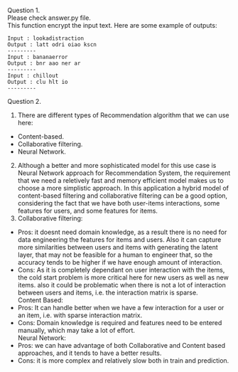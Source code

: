 Question 1.  
Please check answer.py file.  
This function encrypt the input text. Here are some example of outputs:

```
Input : lookadistraction
Output : latt odri oiao kscn
---------
Input : bananaerror
Output : bnr aao ner ar
---------
Input : chillout
Output : clu hlt io
---------
```

Question 2.  
1. There are different types of Recommendation algorithm that we can use here:  
- Content-based.  
- Collaborative filtering.  
- Neural Network.    
2. Although a better and more sophisticated model for this use case is Neural Network approach for Recommendation System, the requirement that we need a reletively fast and memory efficient model makes us to choose a more simplistic approach. In this application a hybrid model of content-based filtering and collaborative filtering can be a good option, considering the fact that we have both user-items interactions, some features for users, and some features for items.  
3. Collaborative filtering:   
  - Pros:   it doesnt need domain knowledge, as a result there is no need for data engineering the features for items and users. Also it can capture more similarities between users and items with generating the latent layer, that may not be feasible for a human to engineer that, so the accuracy tends to be higher if we have enough amount of interaction.   
  - Cons:   As it is completely dependant on user interaction with the items, the cold start problem is more critical here for new users as well as new items. also it could be problematic when there is not a lot of interaction between users and items, i.e. the interaction matrix is sparse.   
  Content Based:  
  - Pros:   It can handle better when we have a few interaction for a user or an item, i.e. with sparse interaction matrix.    
  - Cons:   Domain knowledge is required and features need to be entered manually, which may take a lot of effort.   
  Neural Network:  
  - Pros: we can have advantage of both Collaborative and Content based approaches, and it tends to have a better results.   
  - Cons: it is more complex and relatively slow both in train and prediction.
   
